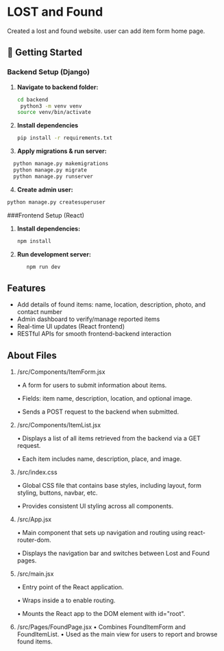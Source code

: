 # LOST and Found

Created a lost and found website. user can add item form home page.

## 🚀 Getting Started

###  Backend Setup (Django)

1. **Navigate to backend folder:**
   ```bash
   cd backend
    python3 -m venv venv
   source venv/bin/activate
   ```
2. **Install dependencies**
   ```bash
   pip install -r requirements.txt
   ```
3. **Apply migrations & run server:**
 ```bash
   python manage.py makemigrations
   python manage.py migrate
   python manage.py runserver
   ```
4. **Create admin user:**
```bash
python manage.py createsuperuser
```

###Frontend Setup (React)
1. **Install dependencies:**
   ```bash
   npm install
   ```
3. **Run development server:**
   ```bash
      npm run dev
   ```
##  Features

- Add details of found items: name, location, description, photo, and contact number
- Admin dashboard to verify/manage reported items
- Real-time UI updates (React frontend)
- RESTful APIs for smooth frontend-backend interaction

## About Files

1. /src/Components/ItemForm.jsx
   
	  •	A form for users to submit information about items.
   
	  •	Fields: item name, description, location, and optional image.
   
	  •	Sends a POST request to the backend when submitted.
2. /src/Components/ItemList.jsx
   
	  •	Displays a list of all items retrieved from the backend via a GET request.
   
	  •	Each item includes name, description, place, and image.
   
3. /src/index.css
   
	  •	Global CSS file that contains base styles, including layout, form styling, buttons, navbar, etc.
   
	  •	Provides consistent UI styling across all components.
5. /src/App.jsx
   
	  •	Main component that sets up navigation and routing using react-router-dom.
   
	  •	Displays the navigation bar and switches between Lost and Found pages.
7. /src/main.jsx
   
	  •	Entry point of the React application.
   
	  •	Wraps <App /> inside a <BrowserRouter> to enable routing.
   
	  •	Mounts the React app to the DOM element with id="root".
   
9. /src/Pages/FoundPage.jsx
	•	Combines FoundItemForm and FoundItemList.
	•	Used as the main view for users to report and browse found items.

